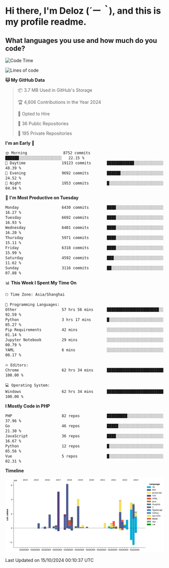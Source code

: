 # **Hi there, I'm Deloz (*´ー｀*), and this is my profile readme.**

## **What languages you use and how much do you code?**

<!--START_SECTION:waka-->
![Code Time](http://img.shields.io/badge/Code%20Time-4%2C824%20hrs%203%20mins-blue)

![Lines of code](https://img.shields.io/badge/From%20Hello%20World%20I%27ve%20Written-43.1%20million%20lines%20of%20code-blue)

**🐱 My GitHub Data** 

> 📦 3.7 MB Used in GitHub's Storage 
 > 
> 🏆 4,606 Contributions in the Year 2024
 > 
> 💼 Opted to Hire
 > 
> 📜 36 Public Repositories 
 > 
> 🔑 195 Private Repositories 
 > 
**I'm an Early 🐤** 

```text
🌞 Morning                8752 commits        ██████░░░░░░░░░░░░░░░░░░░   22.15 % 
🌆 Daytime                19123 commits       ████████████░░░░░░░░░░░░░   48.39 % 
🌃 Evening                9692 commits        ██████░░░░░░░░░░░░░░░░░░░   24.52 % 
🌙 Night                  1953 commits        █░░░░░░░░░░░░░░░░░░░░░░░░   04.94 % 
```
📅 **I'm Most Productive on Tuesday** 

```text
Monday                   6430 commits        ████░░░░░░░░░░░░░░░░░░░░░   16.27 % 
Tuesday                  6692 commits        ████░░░░░░░░░░░░░░░░░░░░░   16.93 % 
Wednesday                6401 commits        ████░░░░░░░░░░░░░░░░░░░░░   16.20 % 
Thursday                 5971 commits        ████░░░░░░░░░░░░░░░░░░░░░   15.11 % 
Friday                   6318 commits        ████░░░░░░░░░░░░░░░░░░░░░   15.99 % 
Saturday                 4592 commits        ███░░░░░░░░░░░░░░░░░░░░░░   11.62 % 
Sunday                   3116 commits        ██░░░░░░░░░░░░░░░░░░░░░░░   07.88 % 
```


📊 **This Week I Spent My Time On** 

```text
🕑︎ Time Zone: Asia/Shanghai

💬 Programming Languages: 
Other                    57 hrs 56 mins      ███████████████████████░░   92.59 % 
Python                   3 hrs 17 mins       █░░░░░░░░░░░░░░░░░░░░░░░░   05.27 % 
Pip Requirements         42 mins             ░░░░░░░░░░░░░░░░░░░░░░░░░   01.14 % 
Jupyter Notebook         29 mins             ░░░░░░░░░░░░░░░░░░░░░░░░░   00.79 % 
YAML                     6 mins              ░░░░░░░░░░░░░░░░░░░░░░░░░   00.17 % 

🔥 Editors: 
Chrome                   62 hrs 34 mins      █████████████████████████   100.00 % 

💻 Operating System: 
Windows                  62 hrs 34 mins      █████████████████████████   100.00 % 
```

**I Mostly Code in PHP** 

```text
PHP                      82 repos            █████████░░░░░░░░░░░░░░░░   37.96 % 
Go                       46 repos            █████░░░░░░░░░░░░░░░░░░░░   21.30 % 
JavaScript               36 repos            ████░░░░░░░░░░░░░░░░░░░░░   16.67 % 
Python                   12 repos            █░░░░░░░░░░░░░░░░░░░░░░░░   05.56 % 
Vue                      5 repos             █░░░░░░░░░░░░░░░░░░░░░░░░   02.31 % 
```



**Timeline**

![Lines of Code chart](https://raw.githubusercontent.com/deloz/deloz/main/assets/bar_graph.png)


 Last Updated on 15/10/2024 00:10:37 UTC
<!--END_SECTION:waka-->
